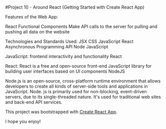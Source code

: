 #Project 10 - Around React
(Getting Started with Create React App)

Features of the Web App:

React Functional Components
Make API calls to the server for pulling and pushing all data on the website

Technologies and Standards Used:
JSX
CSS
JavaScript
React
Asynchronous Programming
API
Node
JavaScript

JavaScript: frontend interactivity and functionality
React

React: React is a free and open-source front-end JavaScript library for building user interfaces based on UI components
NodeJS

Node.js is an open-source, cross-platform runtime environment that allows developers to create all kinds of server-side tools and applications in JavaScript.
Node. js is primarily used for non-blocking, event-driven servers, due to its single-threaded nature.
It's used for traditional web sites and back-end API services.

This project was bootstrapped with [Create React App](https://github.com/facebook/create-react-app).

I hope you enjoy!
